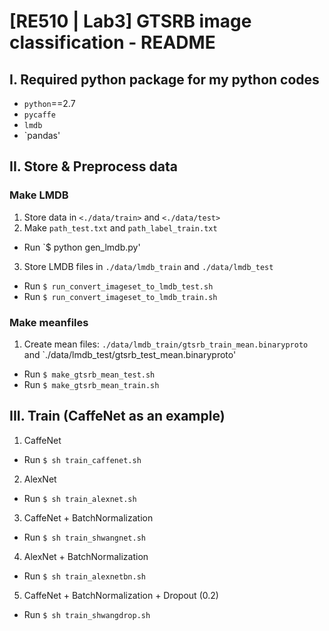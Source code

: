 # [RE510 | Lab3] GTSRB image classification - README

## I. Required python package for my python codes
* `python`==2.7
* `pycaffe`
* `lmdb`
* `pandas'

## II. Store & Preprocess data

### Make LMDB
1. Store data in `<./data/train>` and `<./data/test>`
2. Make `path_test.txt` and `path_label_train.txt`
  * Run `$ python gen_lmdb.py'
3. Store LMDB files in `./data/lmdb_train` and `./data/lmdb_test`
  * Run `$ run_convert_imageset_to_lmdb_test.sh`  
  * Run `$ run_convert_imageset_to_lmdb_train.sh`

### Make meanfiles
1. Create mean files: `./data/lmdb_train/gtsrb_train_mean.binaryproto` and `./data/lmdb_test/gtsrb_test_mean.binaryproto'
  * Run `$ make_gtsrb_mean_test.sh`
  * Run `$ make_gtsrb_mean_train.sh`

## III. Train (CaffeNet as an example)
1. CaffeNet 
  * Run `$ sh train_caffenet.sh`
2. AlexNet
  * Run `$ sh train_alexnet.sh`
3. CaffeNet + BatchNormalization
  * Run `$ sh train_shwangnet.sh`
4. AlexNet + BatchNormalization
  * Run `$ sh train_alexnetbn.sh`
5. CaffeNet + BatchNormalization + Dropout (0.2)
  * Run `$ sh train_shwangdrop.sh`
